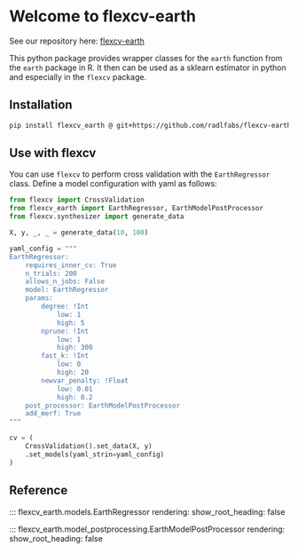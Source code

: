# Welcome to flexcv-earth

See our repository here: [flexcv-earth](https://github.com/radlfabs/flexcv-earth)

This python package provides wrapper classes for the `earth` function from the `earth` package in R.
It then can be used as a sklearn estimator in python and especially in the `flexcv` package.

## Installation

```bash
pip install flexcv_earth @ git+https://github.com/radlfabs/flexcv-earth
```

## Use with flexcv

You can use `flexcv` to perform cross validation with the `EarthRegressor` class.
Define a model configuration with yaml as follows:

```python
from flexcv import CrossValidation
from flexcv_earth import EarthRegressor, EarthModelPostProcessor
from flexcv.synthesizer import generate_data

X, y, _, _ = generate_data(10, 100)

yaml_config = """
EarthRegressor:
    requires_inner_cv: True
    n_trials: 200
    allows_n_jobs: False
    model: EarthRegressor
    params:
        degree: !Int
            low: 1
            high: 5
        nprune: !Int
            low: 1
            high: 300
        fast_k: !Int
            low: 0
            high: 20
        newvar_penalty: !Float
            low: 0.01
            high: 0.2
    post_processor: EarthModelPostProcessor
    add_merf: True
"""

cv = (
    CrossValidation().set_data(X, y)
    .set_models(yaml_strin=yaml_config)
)
```

## Reference

::: flexcv_earth.models.EarthRegressor
    rendering:
        show_root_heading: false

::: flexcv_earth.model_postprocessing.EarthModelPostProcessor
    rendering:
        show_root_heading: false
